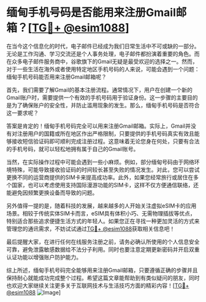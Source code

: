 # 缅甸手机号码是否能用来注册Gmail邮箱？[[TG💪+ @esim1088](https://t.me/s/esim1088)]

在当今这个信息化的时代，电子邮件已经成为我们日常生活中不可或缺的一部分。无论是工作沟通、学习交流还是个人事务处理，电子邮件都扮演着重要的角色。而在众多电子邮件服务商中，谷歌旗下的Gmail无疑是最受欢迎的选择之一。然而，对于一些生活在海外或者使用特定地区手机号码的人来说，可能会遇到一个问题：缅甸手机号码能否用来注册Gmail邮箱呢？

首先，我们需要了解Gmail的基本注册流程。通常情况下，用户在创建一个新的Gmail账户时，需要提供一个有效的手机号码用于验证身份。这一步骤的主要目的是为了确保账户的安全性，并防止滥用现象的发生。那么，缅甸手机号码是否符合这一要求呢？

答案是肯定的！缅甸手机号码完全可以用来注册Gmail邮箱。实际上，Gmail并没有对注册用户的国籍或所在地区作出严格限制，只要提供的手机号码真实有效且能够接收短信验证码即可顺利完成注册过程。这意味着无论您身在何处，只要有合法的手机号码，就可以轻松地拥有属于自己的Gmail账号。

当然，在实际操作过程中可能会遇到一些小麻烦。例如，部分缅甸号码由于网络环境特殊，可能导致接收验证码的时间较长甚至失败的情况发生。对此，您可以尝试更换不同的运营商提供的SIM卡来提高成功率。此外，如果您经常旅行或居住在多个国家，也可以考虑使用支持国际漫游功能的SIM卡，这样不仅方便通信联络，还能避免因频繁更换设备而导致的问题。

另外值得一提的是，随着科技的发展，越来越多的人开始关注虚拟eSIM卡的应用场景。相较于传统实体SIM卡而言，eSIM具有体积小巧、无需物理插拔等优点，特别适合那些追求便捷生活方式的年轻人。如果您正在寻找一种更加灵活的方式来管理您的通讯需求，不妨试试通过[TG💪+ @esim1088](https://t.me/s/esim1088)获取相关信息吧！

最后提醒大家，在进行任何在线服务注册之前，请务必确认所使用的个人信息安全可靠，避免泄露敏感数据给不法分子利用。同时也要注意定期更新密码并开启双重认证功能以增强账户防护能力。

综上所述，缅甸手机号码完全能够用来注册Gmail邮箱，只要遵循正确的步骤并且保持耐心就能成功完成整个过程。希望这篇文章能帮助到有类似疑问的朋友，同时也欢迎大家继续关注更多关于互联网技术与生活技巧方面的精彩内容！[[TG💪+ @esim1088](https://t.me/s/esim1088) ![Image](https://i.postimg.cc/4NQfJmqS/Snipaste-2025-05-13-00-14-12.png)]